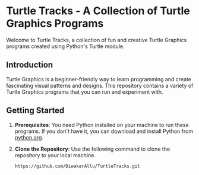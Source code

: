 # Turtle Tracks - A Collection of Turtle Graphics Programs

Welcome to Turtle Tracks, a collection of fun and creative Turtle Graphics programs created using Python's Turtle module.


## Introduction

Turtle Graphics is a beginner-friendly way to learn programming and create fascinating visual patterns and designs. This repository contains a variety of Turtle Graphics programs that you can run and experiment with.

## Getting Started 

1. **Prerequisites**: You need Python installed on your machine to run these programs. If you don't have it, you can download and install Python from [python.org](https://www.python.org/downloads/).

2. **Clone the Repository**: Use the following command to clone the repository to your local machine.

   ```bash
   https://github.com/DiwakarAllu/TurtleTracks.git
